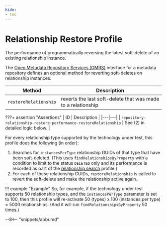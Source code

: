 ```yaml
---
hide:
- toc
---
```


<!-- SPDX-License-Identifier: CC-BY-4.0 -->
<!-- Copyright Contributors to the Egeria project. -->

# Relationship Restore Profile

The performance of programmatically reversing the latest soft-delete of an existing relationship instance.

The [Open Metadata Repository Services (OMRS)](/services/omrs) interface for a metadata repository defines an optional method for reverting soft-deletes on relationship instances:

| Method | Description |
|---|---|
| `restoreRelationship` | reverts the last soft-delete that was made to a relationship |

???+ assertion "Assertions"
    | ID | Description |
    |---|---|
    | `repository-relationship-restore-performance-restoreRelationship` | See (2) in detailed logic below. |

For every relationship type supported by the technology under test, this profile does the following (in order):

1. Searches for `instancesPerType` relationship GUIDs of that type that have been soft-deleted. (This uses `findRelationshipsByProperty` with a condition to limit to the status `DELETED` only and its performance is recorded as part of the [relationship
   search](relationship-search.md) profile.)
1. For each of these relationship GUIDs, `restoreRelationship` is called to revert the soft-delete and make the relationship active again.

!!! example "Example"
    So, for example, if the technology under test supports 50 relationship types, and the `instancesPerType` parameter is set to 100, then this profile will re-activate 50 (types) x 100 (instances per type) = 5000 relationships. (And it will run `findRelationshipsByProperty` 50 times.)

--8<-- "snippets/abbr.md"
